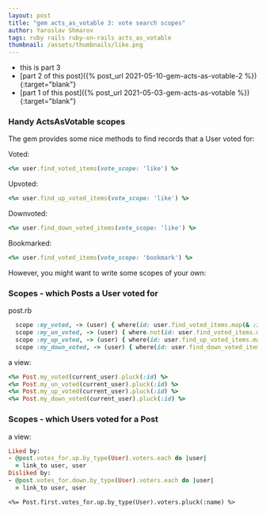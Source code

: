 ```yaml
---
layout: post
title: "gem acts_as_votable 3: vote search scopes"
author: Yaroslav Shmarov
tags: ruby rails ruby-on-rails acts_as_votable
thumbnail: /assets/thumbnails/like.png
---
```


* this is part 3
* [part 2 of this post]({% post_url 2021-05-10-gem-acts-as-votable-2 %}){:target="blank"}
* [part 1 of this post]({% post_url 2021-05-03-gem-acts-as-votable %}){:target="blank"}

### Handy ActsAsVotable scopes

The gem provides some nice methods to find records that a User voted for:

Voted:
```ruby
<%= user.find_voted_items(vote_scope: 'like') %>
```

Upvoted:
```ruby
<%= user.find_up_voted_items(vote_scope: 'like') %>
```

Downvoted:
```ruby
<%= user.find_down_voted_items(vote_scope: 'like') %>
```

Bookmarked:
```ruby
<%= user.find_voted_items(vote_scope: 'bookmark') %>
```

However, you might want to write some scopes of your own:

### Scopes - which Posts a User voted for

post.rb

```ruby
  scope :my_voted, -> (user) { where(id: user.find_voted_items.map(& :id)) }
  scope :my_un_voted, -> (user) { where.not(id: user.find_voted_items.map(& :id)) }
  scope :my_up_voted, -> (user) { where(id: user.find_up_voted_items.map(& :id)) }
  scope :my_down_voted, -> (user) { where(id: user.find_down_voted_items.map(& :id)) }
```

a view:

```ruby
<%= Post.my_voted(current_user).pluck(:id) %>
<%= Post.my_un_voted(current_user).pluck(:id) %>
<%= Post.my_up_voted(current_user).pluck(:id) %>
<%= Post.my_down_voted(current_user).pluck(:id) %>
```

### Scopes - which Users voted for a Post

a view:

```ruby
Liked by:
- @post.votes_for.up.by_type(User).voters.each do |user|
  = link_to user, user
Disliked by:
- @post.votes_for.down.by_type(User).voters.each do |user|
  = link_to user, user
```

```
<%= Post.first.votes_for.up.by_type(User).voters.pluck(:name) %>
```
